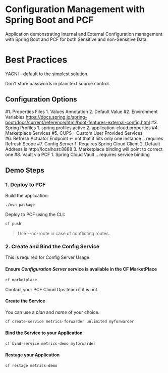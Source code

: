 # Configuration Management with Spring Boot and PCF

Application demonstrating Internal and External Configuration management with Spring Boot and PCF for both Sensitive and non-Sensitive Data.

# Best Practices 

YAGNI - default to the simplest solution. 

Don't store passwords in plain text source control. 

## Configuration Options  

#1. Properties Files
    1. Values Annotation
    2. Default Value 
#2. Environment Variables 
https://docs.spring.io/spring-boot/docs/current/reference/html/boot-features-external-config.html 
#3. Spring Profiles 
    1. spring.profiles.active
    2. application-cloud.properties
#4. Marketplace Services 
#5. CUPS - Custom User Provided Services  
#6. Refresh Actuator Endpoint <- not that it hits only one instance  .. requires Refresh Scope 
#7. Config Server
    1. Requires Spring Cloud Client 
    2. Default Address is http://localhost:8888
    3. Marketplace binding will point to correct one
#8. Vault via PCF
    1. Spring Cloud Vault .. requires service binding 

## Demo Steps

### 1. Deploy to PCF

Build the application:

```sh
./mvn package
```

Deploy to PCF using the CLI:

```sh
cf push
```

> Use --no-route in case of conflicting routes.

### 2. Create and Bind the Config Service

This is required for Config Server Usage.

#### Ensure *Configuration Server* service is available in the CF MarketPlace

```sh
cf marketplace
```

Contact your PCF Cloud Ops team if it is not.

#### Create the Service

You can use a *plan* and *name* of your choice.

```sh
cf create-service metrics-forwarder unlimited myforwarder
```

#### Bind the Service to your Application

```sh
cf bind-service metrics-demo myforwarder
```

#### Restage your Application

```sh
cf restage metrics-demo
```
